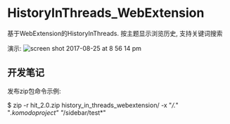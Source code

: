 # HistoryInThreads_WebExtension
基于WebExtension的HistoryInThreads. 按主题显示浏览历史, 支持关键词搜索

演示:
![screen shot 2017-08-25 at 8 56 14 pm](https://user-images.githubusercontent.com/392497/29738482-31530328-89d8-11e7-9718-5877ed7cb986.png)

## 开发笔记
发布zip包命令示例:

$ zip -r hit_2.0.zip history_in_threads_webextension/ -x "*/\.*" "*.komodoproject" "*/sidebar/test*"
